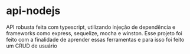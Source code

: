 # api-nodejs
API robusta feita com typescript, utilizando injeção de dependência e frameworks como express, sequelize, mocha e winston. Esse projeto foi feito com a finalidade de aprender essas ferramentas e para isso foi feito um CRUD de usuário
